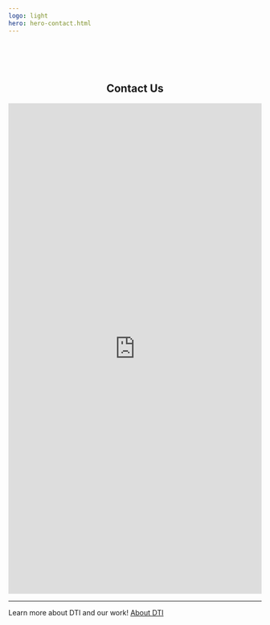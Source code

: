 ```yaml
---
logo: light
hero: hero-contact.html
---
```


<div><br><br><br/></div>
<section>
  <h2 style="text-align: center">Contact Us</h2>

  <div class="our-work-intro-container">
  <iframe src="https://docs.google.com/forms/d/e/1FAIpQLScqjQfY6vkKZc0XYqPN5QD3OAa-3Pi-_DrEJT9rZHv1mVS4nQ/viewform?embedded=true" width="100%" height="977" frameborder="0" marginheight="0" marginwidth="0">Loading…</iframe>
  </div>

</section>
<hr/>

<p class="home-learn-more"> 
  <span>
		Learn more about DTI and our work!
	</span>
	<a class="button" href="/about">About DTI</a>
</p>

